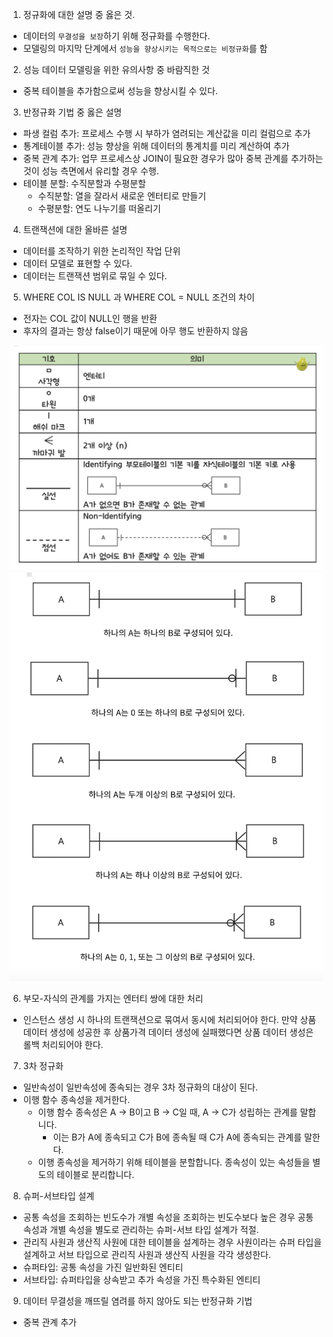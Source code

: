1. 정규화에 대한 설명 중 옳은 것.
  - 데이터의 `무결성을 보장`하기 위해 정규화를 수행한다.
  - 모델링의 마지막 단계에서 `성능을 향상시키는 목적으로는 비정규화`를 함

2. 성능 데이터 모델링을 위한 유의사항 중 바람직한 것
  - 중복 테이블을 추가함으로써 성능을 향상시킬 수 있다.

3. 반정규화 기법 중 옳은 설명
  - 파생 컬럼 추가: 프로세스 수행 시 부하가 염려되는 계산값을 미리 컬럼으로 추가
  - 통계테이블 추가: 성능 향상을 위해 데이터의 통계치를 미리 계산하여 추가
  - 중복 관계 추가: 업무 프로세스상 JOIN이 필요한 경우가 많아 중복 관계를 추가하는 것이 성능 측면에서 유리할 경우 수행.
  - 테이블 분할: 수직분할과 수평분할
    - 수직분할: 열을 잘라서 새로운 엔터티로 만들기
    - 수평분할: 연도 나누기를 떠올리기

4. 트랜잭션에 대한 올바른 설명
  - 데이터를 조작하기 위한 논리적인 작업 단위
  - 데이터 모델로 표현할 수 있다.
  - 데이터는 트랜잭션 범위로 묶일 수 있다.

5. WHERE COL IS NULL 과 WHERE COL = NULL 조건의 차이
  - 전자는 COL 값이 NULL인 행을 반환
  - 후자의 결과는 항상 false이기 때문에 아무 행도 반환하지 않음

![crow's feet 표기법](image.png)
![crow's feet 표기법의 사용예](image-1.png)

6. 부모-자식의 관계를 가지는 엔터티 쌍에 대한 처리
  - 인스턴스 생성 시 하나의 트랜잭션으로 묶여서 동시에 처리되어야 한다. 만약 상품 데이터 생성에 성공한 후 상품가격 데이터 생성에 실패했다면 상품 데이터 생성은 롤백 처리되어야 한다. 

7. 3차 정규화
  - 일반속성이 일반속성에 종속되는 경우 3차 정규화의 대상이 된다. 
  - 이행 함수 종속성을 제거한다.
    - 이행 함수 종속성은 A → B이고 B → C일 때, A → C가 성립하는 관계를 말합니다.
      - 이는 B가 A에 종속되고 C가 B에 종속될 때 C가 A에 종속되는 관계를 말한다. 
    - 이행 종속성을 제거하기 위해 테이블을 분할합니다. 종속성이 있는 속성들을 별도의 테이블로 분리합니다.

8. 슈퍼-서브타입 설계
  - 공통 속성을 조회하는 빈도수가 개별 속성을 조회하는 빈도수보다 높은 경우 공통 속성과 개별 속성을 별도로 관리하는 슈퍼-서브 타입 설계가 적절.
  - 관리직 사원과 생산직 사원에 대한 테이블을 설계하는 경우 사원이라는 슈퍼 타입을 설계하고 서브 타입으로 관리직 사원과 생산직 사원을 각각 생성한다. 
  - 슈퍼타입: 공통 속성을 가진 일반화된 엔티티
  - 서브타입: 슈퍼타입을 상속받고 추가 속성을 가진 특수화된 엔티티

9. 데이터 무결성을 깨뜨릴 염려를 하지 않아도 되는 반정규화 기법
  - 중복 관계 추가 